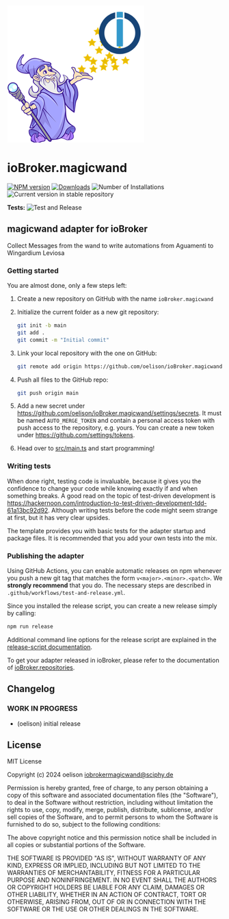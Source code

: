 ![Logo](admin/magicwand.png)

# ioBroker.magicwand

[![NPM version](https://img.shields.io/npm/v/iobroker.magicwand.svg)](https://www.npmjs.com/package/iobroker.magicwand)
[![Downloads](https://img.shields.io/npm/dm/iobroker.magicwand.svg)](https://www.npmjs.com/package/iobroker.magicwand)
![Number of Installations](https://iobroker.live/badges/magicwand-installed.svg)
![Current version in stable repository](https://iobroker.live/badges/magicwand-stable.svg)

**Tests:** ![Test and Release](https://github.com/oelison/ioBroker.magicwand/workflows/Test%20and%20Release/badge.svg)

## magicwand adapter for ioBroker

Collect Messages from the wand to write automations from Aguamenti to Wingardium Leviosa

### Getting started

You are almost done, only a few steps left:

1. Create a new repository on GitHub with the name `ioBroker.magicwand`
1. Initialize the current folder as a new git repository:
    ```bash
    git init -b main
    git add .
    git commit -m "Initial commit"
    ```
1. Link your local repository with the one on GitHub:

    ```bash
    git remote add origin https://github.com/oelison/ioBroker.magicwand
    ```

1. Push all files to the GitHub repo:
    ```bash
    git push origin main
    ```
1. Add a new secret under https://github.com/oelison/ioBroker.magicwand/settings/secrets. It must be named `AUTO_MERGE_TOKEN` and contain a personal access token with push access to the repository, e.g. yours. You can create a new token under https://github.com/settings/tokens.

1. Head over to [src/main.ts](src/main.ts) and start programming!

### Writing tests

When done right, testing code is invaluable, because it gives you the
confidence to change your code while knowing exactly if and when
something breaks. A good read on the topic of test-driven development
is https://hackernoon.com/introduction-to-test-driven-development-tdd-61a13bc92d92.
Although writing tests before the code might seem strange at first, but it has very
clear upsides.

The template provides you with basic tests for the adapter startup and package files.
It is recommended that you add your own tests into the mix.

### Publishing the adapter

Using GitHub Actions, you can enable automatic releases on npm whenever you push a new git tag that matches the form
`v<major>.<minor>.<patch>`. We **strongly recommend** that you do. The necessary steps are described in `.github/workflows/test-and-release.yml`.

Since you installed the release script, you can create a new
release simply by calling:

```bash
npm run release
```

Additional command line options for the release script are explained in the
[release-script documentation](https://github.com/AlCalzone/release-script#command-line).

To get your adapter released in ioBroker, please refer to the documentation
of [ioBroker.repositories](https://github.com/ioBroker/ioBroker.repositories#requirements-for-adapter-to-get-added-to-the-latest-repository).

## Changelog

<!--
    Placeholder for the next version (at the beginning of the line):
    ### **WORK IN PROGRESS**
-->

### **WORK IN PROGRESS**

-   (oelison) initial release

## License

MIT License

Copyright (c) 2024 oelison <iobrokermagicwand@sciphy.de>

Permission is hereby granted, free of charge, to any person obtaining a copy
of this software and associated documentation files (the "Software"), to deal
in the Software without restriction, including without limitation the rights
to use, copy, modify, merge, publish, distribute, sublicense, and/or sell
copies of the Software, and to permit persons to whom the Software is
furnished to do so, subject to the following conditions:

The above copyright notice and this permission notice shall be included in all
copies or substantial portions of the Software.

THE SOFTWARE IS PROVIDED "AS IS", WITHOUT WARRANTY OF ANY KIND, EXPRESS OR
IMPLIED, INCLUDING BUT NOT LIMITED TO THE WARRANTIES OF MERCHANTABILITY,
FITNESS FOR A PARTICULAR PURPOSE AND NONINFRINGEMENT. IN NO EVENT SHALL THE
AUTHORS OR COPYRIGHT HOLDERS BE LIABLE FOR ANY CLAIM, DAMAGES OR OTHER
LIABILITY, WHETHER IN AN ACTION OF CONTRACT, TORT OR OTHERWISE, ARISING FROM,
OUT OF OR IN CONNECTION WITH THE SOFTWARE OR THE USE OR OTHER DEALINGS IN THE
SOFTWARE.
